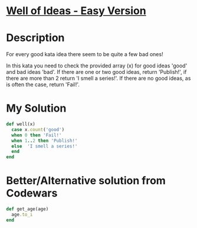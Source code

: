 # [Well of Ideas - Easy Version](https://www.codewars.com/kata/57f222ce69e09c3630000212)

# Description
For every good kata idea there seem to be quite a few bad ones!

In this kata you need to check the provided array (x) for good ideas 'good' and bad ideas 'bad'. If there are one or two
good ideas, return 'Publish!', if there are more than 2 return 'I smell a series!'. If there are no good ideas, as is 
often the case, return 'Fail!'.

# My Solution
```ruby
def well(x)
  case x.count('good')
  when 0 then 'Fail!'
  when 1..2 then 'Publish!'
  else  'I smell a series!'
  end
end
```
# Better/Alternative solution from Codewars
```ruby
def get_age(age)
  age.to_i
end
```
